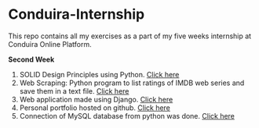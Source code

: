 # Conduira-Internship
This repo contains all my exercises as a part of my five weeks internship at Conduira Online Platform.

**Second Week**
1. SOLID Design Principles using Python. [Click here](https://github.com/Yugandhar-M/Conduira-Internship/blob/main/SOLID.md)
2. Web Scraping: Python program to list ratings of IMDB web series and save them in a text file. [Click here](https://github.com/Yugandhar-M/Conduira-Internship/blob/main/Web_Scrapping/readme.md)
3. Web application made using Django. [Click here](https://github.com/Yugandhar-M/Conduira-Internship/blob/main/Track_Learnings/Readme_django.md) 
4. Personal portfolio hosted on github. [Click here](https://github.com/Yugandhar-M/yugandhar-m.github.io/blob/main/README.txt)
5. Connection of MySQL database from python was done. [Click here](https://github.com/Yugandhar-M/Conduira-Internship/blob/main/ORM/mysql_connect.py)

